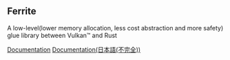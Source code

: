 Ferrite
---

A low-level(lower memory allocation, less cost abstraction and more safety) glue library between Vulkan&trade; and Rust

[Documentation](http://pctg-x8.github.io/ferrite/ferrite)
[Documentation(日本語(不完全))](http://pctg-x8.github.io/ferrite/ja/ferrite)
